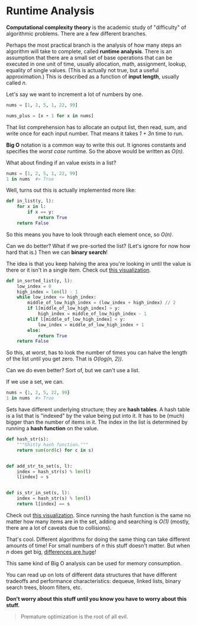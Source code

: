 # Runtime Analysis

**Computational complexity theory** is the academic study of "difficulty" of algorithmic problems.
There are a few different branches.

Perhaps the most practical branch is the analysis of how many steps an algorithm will take to complete, called **runtime analysis**.
There is an assumption that there are a small set of base operations that can be executed in one unit of time, usually allocation, math, assignment, lookup, equality of single values.
(This is actually not true, but a useful approximation.)
This is described as a function of **input length**, usually called _n_.

Let's say we want to increment a lot of numbers by one.

```py
nums = [1, 2, 5, 1, 22, 99]

nums_plus = [x + 1 for x in nums]
```

That list comprehension has to allocate an output list, then read, sum, and write once for each input number.
That means it takes _1 + 3n_ time to run.

**Big O** notation is a common way to write this out.
It ignores constants and specifies the _worst case_ runtime.
So the above would be written as _O(n)_.

What about finding if an value exists in a list?

```py
nums = [1, 2, 5, 1, 22, 99]
1 in nums  #> True
```

Well, turns out this is actually implemented more like:

```py
def in_list(y, l):
    for x in l:
        if x == y:
            return True
    return False
```

So this means you have to look through each element once, so _O(n)_.

Can we do better?
What if we pre-sorted the list?
(Let's ignore for now how hard that is.)
Then we can **binary search**!

The idea is that you keep halving the area you're looking in until the value is there or it isn't in a single item.
Check out [this visualization](https://www.cs.usfca.edu/~galles/visualization/Search.html).

```py
def in_sorted_list(y, l):
    low_index = 0
    high_index = len(l) - 1
    while low_index <= high_index:
        middle_of_low_high_index = (low_index + high_index) // 2
        if l[middle_of_low_high_index] > y:
            high_index = middle_of_low_high_index - 1
        elif l[middle_of_low_high_index] < y:
            low_index = middle_of_low_high_index + 1
        else:
            return True
    return False
```

So this, at worst, has to look the number of times you can halve the length of the list until you get zero.
That is _O(log(n, 2))_.

Can we do even better?
Sort of, but we can't use a list.

If we use a set, we can.

```py
nums = {1, 2, 5, 22, 99}
1 in nums  #> True
```

Sets have different underlying structure; they are **hash tables**.
A hash table is a list that is "indexed" by the value being put into it.
It has to be (much) bigger than the number of items in it.
The index in the list is determined by running a **hash function** on the value.

```py
def hash_str(s):
    """Shitty hash function."""
    return sum(ord(c) for c in s)


def add_str_to_set(s, l):
    index = hash_str(s) % len(l)
    l[index] = s


def is_str_in_set(s, l):
    index = hash_str(s) % len(l)
    return l[index] == s
```

Check out [this visualization](http://cs.usfca.edu/~galles/visualization/OpenHash.html).
Since running the hash function is the same no matter how many items are in the set, adding and searching is _O(1)_ (mostly, there are a lot of caveats due to collisions).

That's cool.
Different algorithms for doing the same thing can take different amounts of time!
For small numbers of _n_ this stuff doesn't matter.
But when _n_ does get big, [differences are huge](https://en.wikipedia.org/wiki/Analysis_of_algorithms#/media/File:Comparison_computational_complexity.svg)!

This same kind of Big O analysis can be used for memory consumption.

You can read up on lots of different data structures that have different tradeoffs and performance characteristics: dequeue, linked lists, binary search trees, bloom filters, etc.

**Don't worry about this stuff until you know you have to worry about this stuff.**

> Premature optimization is the root of all evil.
